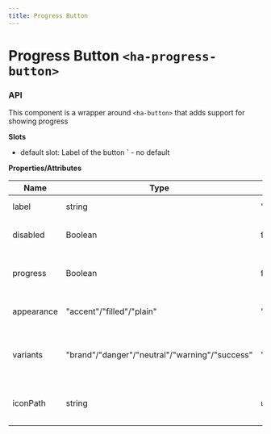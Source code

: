 ```yaml
---
title: Progress Button
---
```


<style>
  .wrapper {
    display: flex;
    gap: 24px;
  }
</style>

# Progress Button `<ha-progress-button>`

### API

This component is a wrapper around `<ha-button>` that adds support for showing progress

**Slots**

- default slot: Label of the button
  ` - no default

**Properties/Attributes**

| Name       | Type                                           | Default   | Description                                        |
| ---------- | ---------------------------------------------- | --------- | -------------------------------------------------- |
| label      | string                                         | "accent"  | Sets the button label.                             |
| disabled   | Boolean                                        | false     | Disables the button if true.                       |
| progress   | Boolean                                        | false     | Shows a progress indicator on the button.          |
| appearance | "accent"/"filled"/"plain"                      | "accent"  | Sets the button appearance.                        |
| variants   | "brand"/"danger"/"neutral"/"warning"/"success" | "brand"   | Sets the button color variant. "brand" is default. |
| iconPath   | string                                         | undefined | Sets the icon path for the button.                 |
